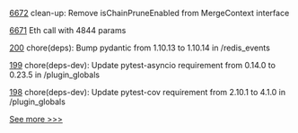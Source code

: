 
[6672](https://github.com/hyperledger/besu/pull/6672) clean-up: Remove isChainPruneEnabled from MergeContext interface

[6671](https://github.com/hyperledger/besu/pull/6671) Eth call with 4844 params

[200](https://github.com/hyperledger/aries-acapy-plugins/pull/200) chore(deps): Bump pydantic from 1.10.13 to 1.10.14 in /redis_events

[199](https://github.com/hyperledger/aries-acapy-plugins/pull/199) chore(deps-dev): Update pytest-asyncio requirement from 0.14.0 to 0.23.5 in /plugin_globals

[198](https://github.com/hyperledger/aries-acapy-plugins/pull/198) chore(deps-dev): Update pytest-cov requirement from 2.10.1 to 4.1.0 in /plugin_globals


[See more >>>](https://start-here.hyperledger.org/pull-requests)
